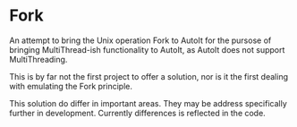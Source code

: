 # Fork

An attempt to bring the Unix operation Fork to AutoIt for the pursose of bringing MultiThread-ish functionality to AutoIt, as AutoIt does not support MultiThreading.

This is by far not the first project to offer a solution, nor is it the first dealing with emulating the Fork principle.

This solution do differ in important areas. They may be address specifically further in development. Currently differences is reflected in the code.